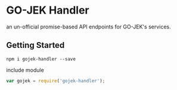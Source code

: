 # GO-JEK Handler

an un-official promise-based API endpoints for GO-JEK's services.

## Getting Started

```
npm i gojek-handler --save
```

include module
```js
var gojek = require('gojek-handler');
```
